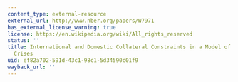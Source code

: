 ```yaml
---
content_type: external-resource
external_url: http://www.nber.org/papers/W7971
has_external_license_warning: true
license: https://en.wikipedia.org/wiki/All_rights_reserved
status: ''
title: International and Domestic Collateral Constraints in a Model of Emerging Market
  Crises
uid: ef82a702-591d-43c1-98c1-5d34590c01f9
wayback_url: ''
---
```

